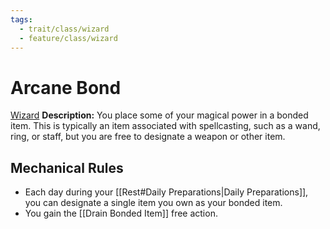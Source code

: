 ```yaml
---
tags:
  - trait/class/wizard
  - feature/class/wizard
---
```

# Arcane Bond
 
 [Wizard](Wizard.md "General Trait")
 **Description:** You place some of your magical power in a bonded item. This is typically an item associated with spellcasting, such as a wand, ring, or staff, but you are free to designate a weapon or other item.

## Mechanical Rules

- Each day during your [[Rest#Daily Preparations|Daily Preparations]], you can designate a single item you own as your bonded item. 
- You gain the [[Drain Bonded Item]] free action.